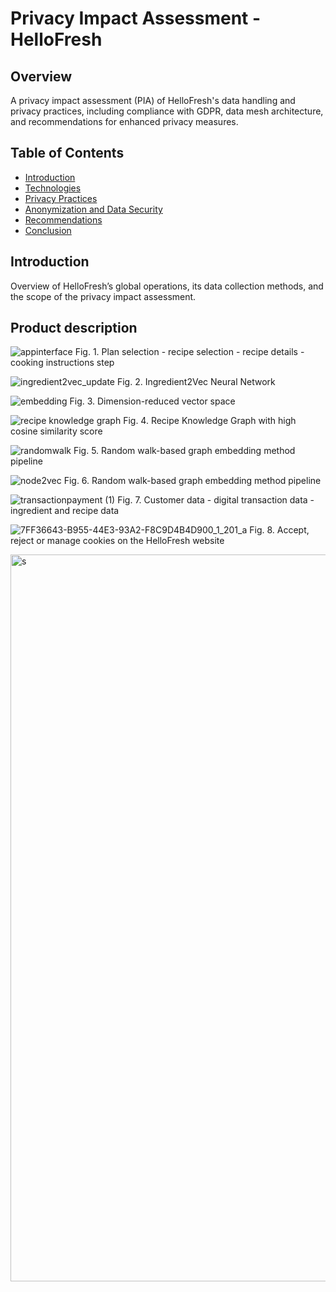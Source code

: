 # Privacy Impact Assessment - HelloFresh

## Overview
A privacy impact assessment (PIA) of HelloFresh's data handling and privacy practices, including compliance with GDPR, data mesh architecture, and recommendations for enhanced privacy measures.

## Table of Contents
- [Introduction](#introduction)
- [Technologies](#technologies)
- [Privacy Practices](#privacy-practices)
- [Anonymization and Data Security](#anonymization-and-data-security)
- [Recommendations](#recommendations)
- [Conclusion](#conclusion)

## Introduction
Overview of HelloFresh’s global operations, its data collection methods, and the scope of the privacy impact assessment.

## Product description

![appinterface](https://github.com/user-attachments/assets/ccf2ef4a-c85e-465d-bcd9-ee65e2848c81)
Fig. 1. Plan selection - recipe selection - recipe details - cooking instructions step


![ingredient2vec_update](https://github.com/user-attachments/assets/c8d47e33-0a73-4d41-af5b-6f14df2ac806)
Fig. 2. Ingredient2Vec Neural Network


![embedding](https://github.com/user-attachments/assets/fb9447ca-f341-4950-a48d-4b4bbc181f02)
Fig. 3. Dimension-reduced vector space


![recipe knowledge graph](https://github.com/user-attachments/assets/ddb6e445-044c-42f4-9a5c-13ca5c5d930e)
Fig. 4. Recipe Knowledge Graph with high cosine similarity score


![randomwalk](https://github.com/user-attachments/assets/d18c2511-0bcd-4602-957d-0db9564bbc19)
Fig. 5. Random walk-based graph embedding method pipeline


![node2vec](https://github.com/user-attachments/assets/2d62b0a2-0c92-4cbc-9712-585f7f4b8922)
Fig. 6. Random walk-based graph embedding method pipeline


![transactionpayment (1)](https://github.com/user-attachments/assets/cfdee82b-4ec4-449f-8d05-f86fad7a3ee1)
Fig. 7. Customer data - digital transaction data - ingredient and recipe data


![7FF36643-B955-44E3-93A2-F8C9D4B4D900_1_201_a](https://github.com/user-attachments/assets/797cea5b-c8b1-4329-a30c-ff59d8d1ec89)
Fig. 8. Accept, reject or manage cookies on the HelloFresh website


<img width="1163" alt="s" src="https://github.com/user-attachments/assets/621086f8-afcd-4ec1-adb2-6d833d998d9e">






